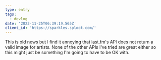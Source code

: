 ```yaml
---
type: entry
tags:
  - devlog
date: '2023-11-25T06:39:19.565Z'
client_id: 'https://sparkles.sploot.com/'
---
```

This is old news but I find it annoying that [last.fm](https://www.last.fm/api)'s API does not return a valid image for artists. None of the other APIs I've tried are great either so this might just be something I'm going to have to be OK with.
